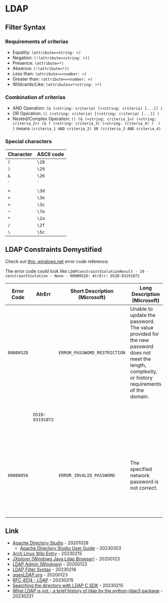 # LDAP

## Filter Syntax

### Requirements of criterias

* Equality: `(attribute=<string: >)`
* Negation: `(!(attribute=<string: >))`
* Presence: `(attribute=*)`
* Absence: `(!(attribute=*))`
* Less than: `(attribute>=<number: >)`
* Greater than: `(attribute<=<number: >)`
* Wildcards/Like: `(attributes=*<string: >*)`

### Combination of criterias

* AND Operation: `(& (<string: criteria) [(<string: criteria) [...]] )`
* OR Operation: `(| (<string: criteria) [(<string: criteria) [...]] )`
* Nested/Complex Operation: `(| (& (<string: criteria_1>) (<string: criteria_2>) (& ( (<string: criteria_3) (<string: criteria_4) )  ) )` means `(criteria_1 AND criteria_2) OR (criteria_3 AND criteria_4)`

### Special characters

| Character | ASCII code |
| --- | --- |
| `(` | `\28` |
| `)` | `\29` |
| `&` | `\26` |
| `|` | `\7c` |
| `=` | `\3d` |
| `>` | `\3e` |
| `<` | `\3c` |
| `~` | `\7e` |
| `*` | `\2a` |
| `/` | `\2f` |
| `\` | `\5c` |

## LDAP Constraints Demystified

Check out [this: windows.net](https://winprotocoldoc.blob.core.windows.net/productionwindowsarchives/MS-ERREF/%5bMS-ERREF%5d.pdf) error code reference.

The error code could look like `LDAPConstraintViolationResult - 19 - constraintViolation - None - 0000052D: AtrErr: DSID-03191072`

| Error Code | AtrErr | Short Description (Microsoft) | Long Description (Microsoft) | Description (samba) | Description (ldap3) | My Description |
| --- | --- | --- | --- | --- | --- | --- |
| `0000052D` | | `ERROR_PASSWORD_RESTRICTION` | Unable to update the password. The value provided for the new password does not meet the length, complexity, or history requirements of the domain. | A change to the same password again will not work (password history) | 0000052D error code is about a minimum age of a password. Default policy - you cannot change password more than once per 1 day. | |
| | `DSID-03191072` | | | | | Check if First- or Lastname is part of the password |
| `00000056` | | `ERROR_INVALID_PASSWORD` | The specified network password is not correct. | Windows (2008 at least) seems to have some small bug here: it returns "0000056A" on longer (always wrong) previous passwords. | that should mean that the old password is not the right one. | |

## Link

* [Apache Directory Studio](https://directory.apache.org/studio/) - 20201028
  * [Apache Directory Studio User Guide](https://nightlies.apache.org/directory/studio/2.0.0.v20200411-M15/userguide/Apache_Directory_Studio_LDAP_Browser_User_Guide.pdf) - 20230303
* [Arch Linux Wiki Entry](https://wiki.archlinux.org/title/OpenLDAP) - 20230215
* [JXplorer (Windows Java Ldap Browser)](http://www.jxplorer.org/) - 20200123
* [LDAP Admin (Windows)](http://www.ldapadmin.org/) - 20200123
* [LDAP Filter Syntax](http://www.ldapexplorer.com/en/manual/109010000-ldap-filter-syntax.htm) - 20230216
* [openLDAP.org](https://www.openldap.org/) - 20200123
* [RFC 4514 - LDAP](http://www.faqs.org/rfcs/rfc4515.html) - 20230215
* [Searching the directory with LDAP C SDK](https://wiki.mozilla.org/Mozilla_LDAP_SDK_Programmer%27s_Guide/Searching_the_Directory_With_LDAP_C_SDK) - 20230215
* [What LDAP is not - a brief history of ldap by the python-ldap3 package](https://ldap3.readthedocs.io/en/latest/tutorial_intro.html) - 20230221

